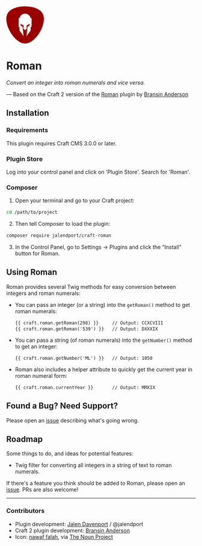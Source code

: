 <img src="src/icon.svg" alt="icon" width="100" height="100">

# Roman

_Convert an integer into roman numerals and vice versa._

&mdash; Based on the Craft 2 version of the [Roman](https://github.com/bransinanderson/Craft-Roman) plugin by [Bransin Anderson](https://bransinanderson.com)

## Installation

### Requirements

This plugin requires Craft CMS 3.0.0 or later.

### Plugin Store

Log into your control panel and click on 'Plugin Store'. Search for 'Roman'.

### Composer

1. Open your terminal and go to your Craft project:

```bash
cd /path/to/project
```

2. Then tell Composer to load the plugin:

```bash
composer require jalendport/craft-roman
```

3. In the Control Panel, go to Settings → Plugins and click the “Install” button for Roman.

## Using Roman

Roman provides several Twig methods for easy conversion between integers and roman numerals:

- You can pass an integer (or a string) into the `getRoman()` method to get roman numerals:

      {{ craft.roman.getRoman(298) }}     // Output: CCXCVIII
      {{ craft.roman.getRoman('539') }}   // Output: DXXXIX

- You can pass a string (of roman numerals) into the `getNumber()` method to get an integer:

      {{ craft.roman.getNumber('ML') }}   // Output: 1050

- Roman also includes a helper attribute to quickly get the current year in roman numeral form:

      {{ craft.roman.currentYear }}       // Output: MMXIX

## Found a Bug? Need Support?

Please open an [issue](https://github.com/jalendport/craft-roman/issues) describing what's going wrong.

## Roadmap

Some things to do, and ideas for potential features:

* Twig filter for converting all integers in a string of text to roman numerals.

If there's a feature you think should be added to Roman, please open an [issue](https://github.com/jalendport/craft-roman/issues). PRs are also welcome!

* * *

### Contributors

 - Plugin development: [Jalen Davenport](dominion-designs.com) / @jalendport
 - Craft 2 plugin development: [Bransin Anderson](https://github.com/bransinanderson/Craft-Roman)
 - Icon: [nawaf falah](https://thenounproject.com/search/?q=roman%20helmet&i=1784074), via [The Noun Project](https://thenounproject.com)

